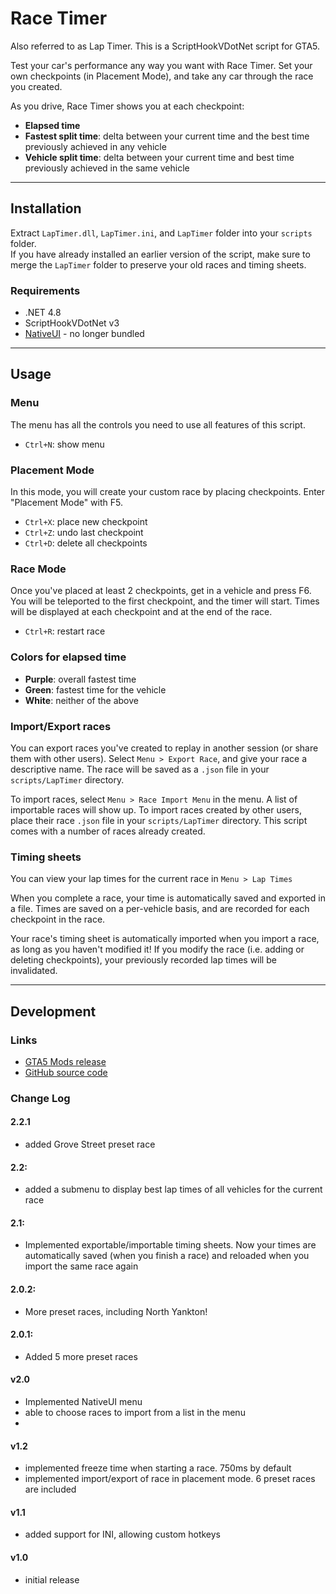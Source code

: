 # Race Timer
Also referred to as Lap Timer. This is a ScriptHookVDotNet script for GTA5. 

Test your car's performance any way you want with Race Timer. Set your own checkpoints (in Placement Mode), and take any car through the race you created.

As you drive, Race Timer shows you at each checkpoint:
- **Elapsed time**
- **Fastest split time**: delta between your current time and the best time previously achieved in any vehicle
- **Vehicle split time**: delta between your current time and best time previously achieved in the same vehicle


---
## Installation
Extract `LapTimer.dll`, `LapTimer.ini`, and `LapTimer` folder into your `scripts` folder.  
If you have already installed an earlier version of the script, make sure to merge the `LapTimer` folder to preserve your old races and timing sheets.

### Requirements
- .NET 4.8
- ScriptHookVDotNet v3
- [NativeUI](https://github.com/Guad/NativeUI/releases) - no longer bundled

---
## Usage

### Menu
The menu has all the controls you need to use all features of this script.

- `Ctrl+N`: show menu

### Placement Mode
In this mode, you will create your custom race by placing checkpoints. Enter "Placement Mode" with F5.
- `Ctrl+X`: place new checkpoint
- `Ctrl+Z`: undo last checkpoint
- `Ctrl+D`: delete all checkpoints

### Race Mode
Once you've placed at least 2 checkpoints, get in a vehicle and press F6. You will be teleported to the first checkpoint, and the timer will start. Times will be displayed at each checkpoint and at the end of the race.
- `Ctrl+R`: restart race 

### Colors for elapsed time
- **Purple**: overall fastest time
- **Green**: fastest time for the vehicle
- **White**: neither of the above

### Import/Export races
You can export races you've created to replay in another session (or share them with other users). Select `Menu > Export Race`, and give your race a descriptive name. The race will be saved as a `.json` file in your `scripts/LapTimer` directory.

To import races, select `Menu > Race Import Menu` in the menu. A list of importable races will show up. To import races created by other users, place their race `.json` file in your `scripts/LapTimer` directory. This script comes with a number of races already created.

### Timing sheets
You can view your lap times for the current race in `Menu > Lap Times`

When you complete a race, your time is automatically saved and exported in a file. Times are saved on a per-vehicle basis, and are recorded for each checkpoint in the race. 

Your race's timing sheet is automatically imported when you import a race, as long as you haven't modified it! If you modify the race (i.e. adding or deleting checkpoints), your previously recorded lap times will be invalidated.



---
## Development
### Links
- [GTA5 Mods release](https://www.gta5-mods.com/scripts/race-timer)
- [GitHub source code](https://github.com/DavidLiuGit/GTAV_Lap_Timer)

### Change Log
#### 2.2.1
- added Grove Street preset race

#### 2.2:
- added a submenu to display best lap times of all vehicles for the current race

#### 2.1:
- Implemented exportable/importable timing sheets. Now your times are automatically saved (when you finish a race) and reloaded when you import the same race again

#### 2.0.2:
- More preset races, including North Yankton!

#### 2.0.1:
- Added 5 more preset races

#### v2.0
- Implemented NativeUI menu
- able to choose races to import from a list in the menu
- 
#### v1.2
- implemented freeze time when starting a race. 750ms by default
- implemented import/export of race in placement mode. 6 preset races are included 

#### v1.1
- added support for INI, allowing custom hotkeys 

#### v1.0
- initial release
